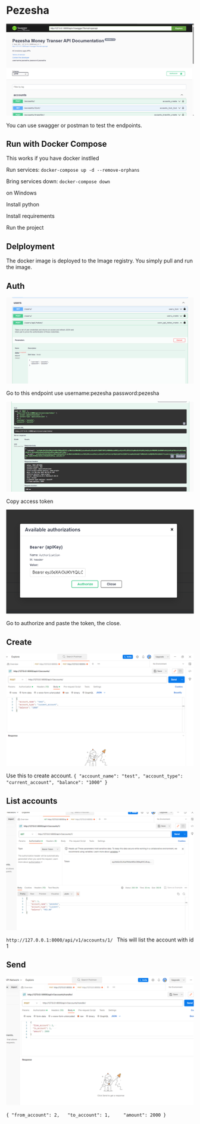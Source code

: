 # Pezesha

![Pezesha](./pezesha.png)

You can use swagger or postman to test the endpoints.

## Run with Docker Compose

This works if you have docker instlled

Run services:
`docker-compose up -d --remove-orphans`

Bring services down:
`docker-compose down`

on Windows

Install python

Install requirements

Run the project

## Delployment

The docker image is deployed to the Image registry. You simply pull and run the image.

## Auth

![auth](./auth.png)

Go to this endpoint use username:pezesha password:pezesha 

![auth](./accesstoken.png)

Copy access token

![auth](./token.png)

Go to authorize and paste the token, the close.

## Create

![auth](./create.png)

Use this to create account.
`{
  "account_name": "test",
  "account_type": "current_account",
  "balance": "1000"
}`

## List accounts

![auth](./getaccount.png)

`http://127.0.0.1:8000/api/v1/accounts/1/
`
This will list the account with id 1

## Send

![auth](./send.png)

`{
  "from_account": 2,  
  "to_account": 1,    
  "amount": 2000
}
`
